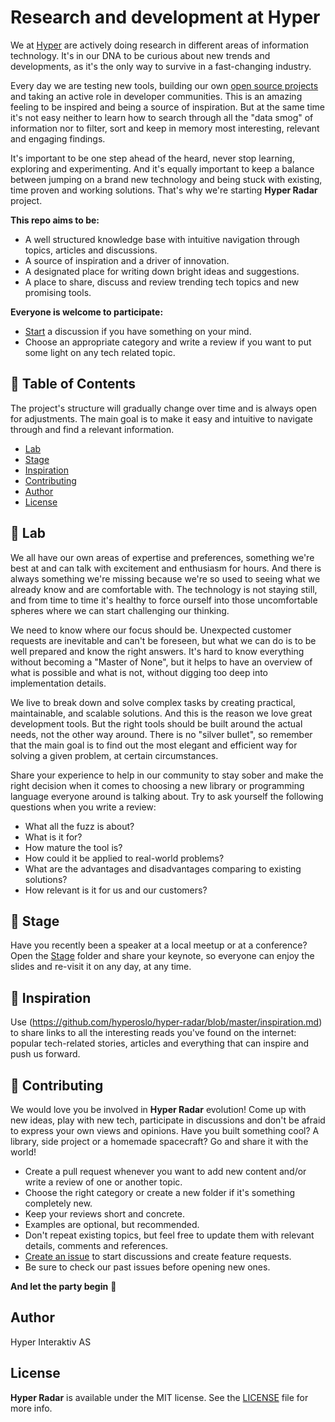 # Research and development at Hyper

We at [Hyper](https://www.hyper.no) are actively doing research in different
areas of information technology. It's in our DNA to be curious about new trends
and developments, as it's the only way to survive in a fast-changing industry.

Every day we are testing new tools, building our own
[open source projects](https://github.com/hyperoslo) and taking an active role
in developer communities. This is an amazing feeling to be inspired and being a
source of inspiration. But at the same time it's not easy neither to learn how
to search through all the "data smog" of information nor to filter, sort and
keep in memory most interesting, relevant and engaging findings.

It's important to be one step ahead of the heard, never stop learning,
exploring and experimenting. And it's equally important to keep a balance
between jumping on a brand new technology and being stuck with existing, time
proven and working solutions. That's why we're starting **Hyper Radar**
project.

**This repo aims to be:**

- A well structured knowledge base with intuitive navigation through topics,
articles and discussions.
- A source of inspiration and a driver of innovation.
- A designated place for writing down bright ideas and suggestions.
- A place to share, discuss and review trending tech topics and new promising
tools.

**Everyone is welcome to participate:**

- [Start](https://github.com/hyperoslo/hyper-radar/issues/new)
a discussion if you have something on your mind.
- Choose an appropriate category and write a review if you want to put some
light on any tech related topic.

## 📖 Table of Contents

The project's structure will gradually change over time and is always open for
adjustments. The main goal is to make it easy and intuitive to navigate through
and find a relevant information.

* [Lab](#areas)
* [Stage](#tools)
* [Inspiration](#inspiration)
* [Contributing](#contributing)
* [Author](#author)
* [License](#license)

## 🔭 Lab

We all have our own areas of expertise and preferences, something we're best
at and can talk with excitement and enthusiasm for hours. And there is always
something we're missing because we're so used to seeing what we already know
and are comfortable with. The technology is not staying still, and from time to
time it's healthy to force ourself into those uncomfortable spheres where we
can start challenging our thinking.

We need to know where our focus should be. Unexpected customer requests are
inevitable and can't be foreseen, but what we can do is to be well prepared and
know the right answers. It's hard to know everything without becoming
a "Master of None", but it helps to have an overview of what is possible and
what is not, without digging too deep into implementation details.

We live to break down and solve complex tasks by creating practical,
maintainable, and scalable solutions. And this is the reason we love great
development tools. But the right tools should be built around the actual needs,
not the other way around. There is no "silver bullet", so remember that the
main goal is to find out the most elegant and efficient way for solving a given
problem, at certain circumstances.

Share your experience to help in our community to stay sober and make the
right decision when it comes to choosing a new library or programming
language everyone around is talking about. Try to ask yourself the following
questions when you write a review:

- What all the fuzz is about?
- What is it for?
- How mature the tool is?
- How could it be applied to real-world problems?
- What are the advantages and disadvantages comparing to existing solutions?
- How relevant is it for us and our customers?

## 🎤 Stage

Have you recently been a speaker at a local meetup or at a conference?
Open the [Stage](https://github.com/hyperoslo/hyper-radar/blob/master/Stage)
folder and share your keynote, so everyone can enjoy the slides and re-visit it
on any day, at any time.

## 🦄 Inspiration

Use (https://github.com/hyperoslo/hyper-radar/blob/master/inspiration.md) to
share links to all the interesting reads you've found on the internet: popular
tech-related stories, articles and everything that can inspire and push us
forward.

## 🚀 Contributing

We would love you be involved in **Hyper Radar** evolution!
Come up with new ideas, play with new tech, participate in discussions and
don't be afraid to express your own views and opinions. Have you built
something cool? A library, side project or a homemade spacecraft? Go and share
it with the world!

- Create a pull request whenever you want to add new content and/or write a
review of one or another topic.
- Choose the right category or create a new folder if it's something completely
new.
- Keep your reviews short and concrete.
- Examples are optional, but recommended.
- Don't repeat existing topics, but feel free to update them with relevant
details, comments and references.
- [Create an issue](https://github.com/hyperoslo/hyper-radar/issues/new) to
start discussions and create feature requests.
- Be sure to check our past issues before opening new ones.

**And let the party begin** 🎉

## Author

Hyper Interaktiv AS

## License

**Hyper Radar** is available under the MIT license. See the [LICENSE](https://github.com/hyperoslo/hyper-radar/blob/master/LICENSE.md)
file for more info.
